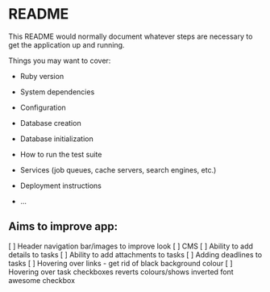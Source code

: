 # README

This README would normally document whatever steps are necessary to get the
application up and running.

Things you may want to cover:

* Ruby version

* System dependencies

* Configuration

* Database creation

* Database initialization

* How to run the test suite

* Services (job queues, cache servers, search engines, etc.)

* Deployment instructions

* ...


Aims to improve app:
--------------------

[ ] Header navigation bar/images to improve look
[ ] CMS
[ ] Ability to add details to tasks
[ ] Ability to add attachments to tasks
[ ] Adding deadlines to tasks
[ ] Hovering over links - get rid of black background colour
[ ] Hovering over task checkboxes reverts colours/shows inverted font awesome checkbox